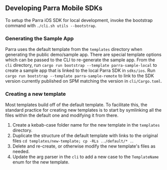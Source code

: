 ## Developing Parra Mobile SDKs

To setup the Parra iOS SDK for local development, invoke the bootstrap command with `./cli.sh utils --bootstrap`.

### Generating the Sample App

Parra uses the default template from the `templates` directory when generating the public demo/sample app. There are special template options which can be passed to the CLI to re-generate the sample app. From the `cli` directory, run `cargo run bootstrap --template parra-sample-local` to create a sample app that is linked to the local Parra SDK in `sdks/ios`. Run `cargo run bootstrap --template parra-sample-remote` to link to the SDK version currently published on SPM matching the version in `cli/Cargo.toml`.

### Creating a new template

Most templates build off of the default template. To facilitate this, the standard practice for creating new templates is to start by symlinking all the files within the default one and modifying it from there.

1. Create a kebab-case folder name for the new template in the `templates` directory.
2. Duplicate the structure of the default template with links to the original files `cd templates/new-template; cp -RLs ../default/* .`.
3. Delete and re-create, or otherwise modify the new template's files as needed.
4. Update the arg parser in the `cli` to add a new case to the `TemplateName` enum for the new template.
